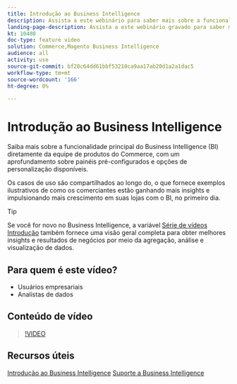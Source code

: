```yaml
---
title: Introdução ao Business Intelligence
description: Assista a este webinário para saber mais sobre a funcionalidade principal do Business Intelligence para sua loja de Adobe Commerce ou Magento Open Source.
landing-page-description: Assista a este webinário gravado para saber mais sobre a funcionalidade principal do Business Intelligence para sua loja de Adobe Commerce ou Magento Open Source.
kt: 10408
doc-type: feature video
solution: Commerce,Magento Business Intelligence
audience: all
activity: use
source-git-commit: bf28c64dd61bbf53210ca9aa17ab20d1a2a1dac5
workflow-type: tm+mt
source-wordcount: '166'
ht-degree: 0%

---
```


# Introdução ao Business Intelligence

Saiba mais sobre a funcionalidade principal do Business Intelligence (BI) diretamente da equipe de produtos do Commerce, com um aprofundamento sobre painéis pré-configurados e opções de personalização disponíveis.

Os casos de uso são compartilhados ao longo do, o que fornece exemplos ilustrativos de como os comerciantes estão ganhando mais insights e impulsionando mais crescimento em suas lojas com o BI, no primeiro dia.

>[!TIP]
>
>Se você for novo no Business Intelligence, a variável [Série de vídeos Introdução](./../1-overview.md) também fornece uma visão geral completa para obter melhores insights e resultados de negócios por meio da agregação, análise e visualização de dados.

## Para quem é este vídeo?

- Usuários empresariais
- Analistas de dados

## Conteúdo de vídeo

>[!VIDEO](https://video.tv.adobe.com/v/342501?quality=12&learn=on)

## Recursos úteis

[Introdução ao Business Intelligence](https://docs.magento.com/mbi/getting-started/getting-started.html)
[Suporte a Business Intelligence](https://support.magento.com/hc/en-us/articles/360016730811)
